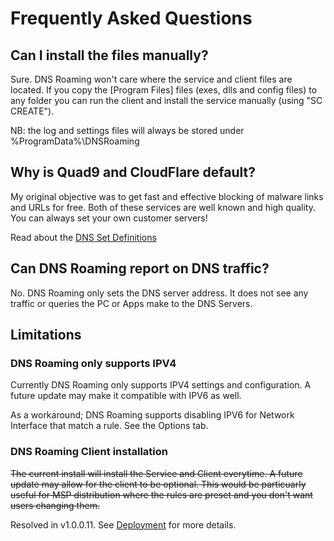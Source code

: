 # Frequently Asked Questions

## Can I install the files manually?

Sure. DNS Roaming won't care where the service and client files are located. If you copy the [Program Files] files (exes, dlls and config files) to any folder you can run the client and install the service manually (using "SC CREATE").

NB: the log and settings files will always be stored under %ProgramData%\DNSRoaming 

## Why is Quad9 and CloudFlare default?

My original objective was to get fast and effective blocking of malware links and URLs for free. Both of these services are well known and high quality. You can always set your own customer servers!

Read about the [DNS Set Definitions](https://github.com/andrewbadge/DNSRoaming/blob/main/DNSSets.md)

## Can DNS Roaming report on DNS traffic?

No. DNS Roaming only sets the DNS server address. It does not see any traffic or queries the PC or Apps make to the DNS Servers.

## Limitations

### DNS Roaming only supports IPV4

Currently DNS Roaming only supports IPV4 settings and configuration. A future update may make it compatible with IPV6 as well.

As a workaround; DNS Roaming supports disabling IPV6 for Network Interface that match a rule. See the Options tab.

### DNS Roaming Client installation

<del>The current install will install the Service and Client everytime. A future update may allow for the client to be optional.
This would be particuarly useful for MSP distribution where the rules are preset and you don't want users changing them.</del>

Resolved in v1.0.0.11. See [Deployment](https://github.com/andrewbadge/DNSRoaming/blob/main/Deployment/Readme.md) for more details.
